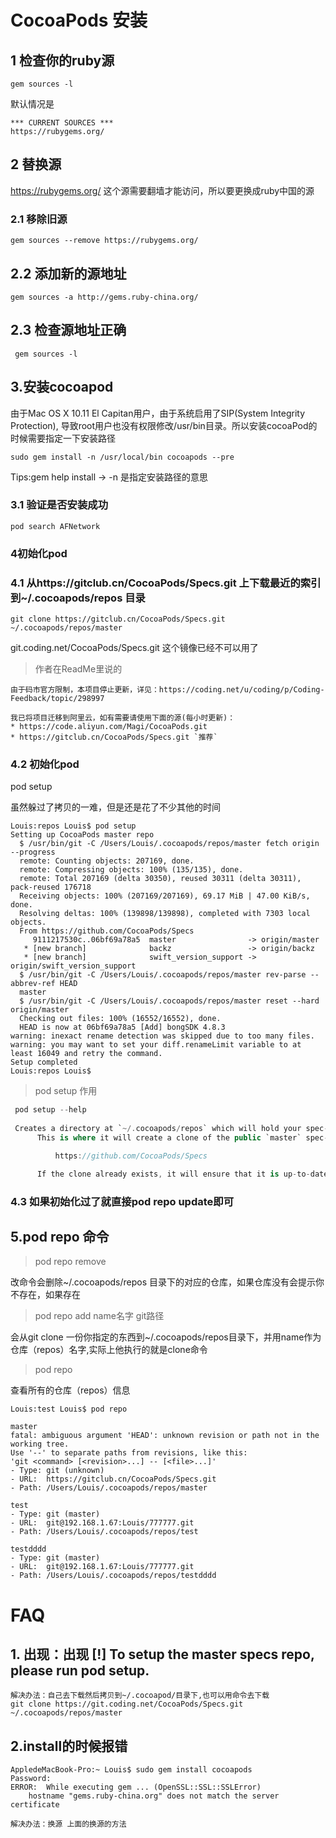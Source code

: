 # CocoaPods 安装
## 1 检查你的ruby源
```
gem sources -l
```
默认情况是

```
*** CURRENT SOURCES ***
https://rubygems.org/
```
## 2 替换源
https://rubygems.org/ 这个源需要翻墙才能访问，所以要更换成ruby中国的源
### 2.1 移除旧源
```
gem sources --remove https://rubygems.org/
```

## 2.2 添加新的源地址
```
gem sources -a http://gems.ruby-china.org/
```

## 2.3 检查源地址正确
```
 gem sources -l 
```
 
 
## 3.安装cocoapod
由于Mac OS X 10.11 El Capitan用户，由于系统启用了SIP(System Integrity Protection), 导致root用户也没有权限修改/usr/bin目录。所以安装cocoaPod的时候需要指定一下安装路径 
 ```
 sudo gem install -n /usr/local/bin cocoapods --pre
 ```
 Tips:gem help install -> -n 是指定安装路径的意思
 
### 3.1 验证是否安装成功
```
pod search AFNetwork
```

### 4初始化pod
### 4.1 从https://gitclub.cn/CocoaPods/Specs.git 上下载最近的索引到~/.cocoapods/repos 目录

```
git clone https://gitclub.cn/CocoaPods/Specs.git ~/.cocoapods/repos/master
```
git.coding.net/CocoaPods/Specs.git 这个镜像已经不可以用了
> 作者在ReadMe里说的

```
由于码市官方限制，本项目停止更新，详见：https://coding.net/u/coding/p/Coding-Feedback/topic/298997

我已将项目迁移到阿里云，如有需要请使用下面的源(每小时更新)：
* https://code.aliyun.com/Magi/CocoaPods.git   
* https://gitclub.cn/CocoaPods/Specs.git `推荐`
```
### 4.2 初始化pod
pod setup

虽然躲过了拷贝的一难，但是还是花了不少其他的时间
```
Louis:repos Louis$ pod setup
Setting up CocoaPods master repo
  $ /usr/bin/git -C /Users/Louis/.cocoapods/repos/master fetch origin --progress
  remote: Counting objects: 207169, done.        
  remote: Compressing objects: 100% (135/135), done.        
  remote: Total 207169 (delta 30350), reused 30311 (delta 30311), pack-reused 176718        
  Receiving objects: 100% (207169/207169), 69.17 MiB | 47.00 KiB/s, done.
  Resolving deltas: 100% (139898/139898), completed with 7303 local objects.
  From https://github.com/CocoaPods/Specs
     9111217530c..06bf69a78a5  master                -> origin/master
   * [new branch]              backz                 -> origin/backz
   * [new branch]              swift_version_support -> origin/swift_version_support
  $ /usr/bin/git -C /Users/Louis/.cocoapods/repos/master rev-parse --abbrev-ref HEAD
  master
  $ /usr/bin/git -C /Users/Louis/.cocoapods/repos/master reset --hard origin/master
  Checking out files: 100% (16552/16552), done.
  HEAD is now at 06bf69a78a5 [Add] bongSDK 4.8.3
warning: inexact rename detection was skipped due to too many files.
warning: you may want to set your diff.renameLimit variable to at least 16049 and retry the command.
Setup completed
Louis:repos Louis$ 
```

> pod setup 作用
 
```swift
 pod setup --help
 
 Creates a directory at `~/.cocoapods/repos` which will hold your spec-repos.
      This is where it will create a clone of the public `master` spec-repo from:

          https://github.com/CocoaPods/Specs

      If the clone already exists, it will ensure that it is up-to-date.
```
### 4.3 如果初始化过了就直接pod repo update即可


## 5.pod repo 命令
> pod repo remove 

改命令会删除~/.cocoapods/repos 目录下的对应的仓库，如果仓库没有会提示你不存在，如果存在

> pod repo add name名字 git路径

会从git clone 一份你指定的东西到~/.cocoapods/repos目录下，并用name作为仓库（repos）名字,实际上他执行的就是clone命令

> pod repo

查看所有的仓库（repos）信息

```
Louis:test Louis$ pod repo

master
fatal: ambiguous argument 'HEAD': unknown revision or path not in the working tree.
Use '--' to separate paths from revisions, like this:
'git <command> [<revision>...] -- [<file>...]'
- Type: git (unknown)
- URL:  https://gitclub.cn/CocoaPods/Specs.git
- Path: /Users/Louis/.cocoapods/repos/master

test
- Type: git (master)
- URL:  git@192.168.1.67:Louis/777777.git
- Path: /Users/Louis/.cocoapods/repos/test

testdddd
- Type: git (master)
- URL:  git@192.168.1.67:Louis/777777.git
- Path: /Users/Louis/.cocoapods/repos/testdddd
```

# FAQ 
## 1. 出现：出现 [!] To setup the master specs repo, please run pod setup.
```
解决办法：自己去下载然后拷贝到~/.cocoapod/目录下,也可以用命令去下载
git clone https://git.coding.net/CocoaPods/Specs.git ~/.cocoapods/repos/master
```

## 2.install的时候报错
```
AppledeMacBook-Pro:~ Louis$ sudo gem install cocoapods
Password:
ERROR:  While executing gem ... (OpenSSL::SSL::SSLError)
    hostname "gems.ruby-china.org" does not match the server certificate

解决办法：换源 上面的换源的方法
```

